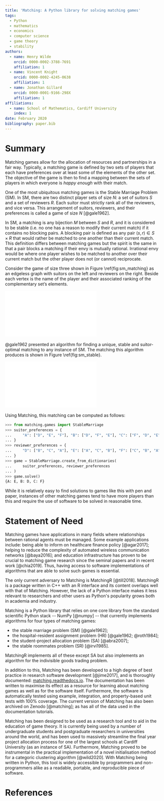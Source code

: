 ```yaml
---
title: 'Matching: A Python library for solving matching games'
tags:
  - Python
  - mathematics
  - economics
  - computer science
  - game theory
  - stability
authors:
  - name: Henry Wilde
    orcid: 0000-0002-3788-7691
    affiliation: 1
  - name: Vincent Knight
    orcid: 0000-0002-4245-0638
    affiliation: 1
  - name: Jonathan Gillard
    orcid: 0000-0001-9166-298X
    affiliation: 1
affiliations:
  - name: School of Mathematics, Cardiff University
    index: 1
date: February 2020
bibliography: paper.bib
---
```


# Summary

Matching games allow for the allocation of resources and partnerships in a fair
way. Typically, a matching game is defined by two sets of players that each have
preferences over at least some of the elements of the other set. The objective
of the game is then to find a mapping between the sets of players in which
everyone is *happy enough* with their match.

One of the most ubiquitous matching games is the Stable Marriage Problem
(SM). In SM, there are two distinct player sets of size $N$: a set of suitors
$S$ and a set of reviewers $R$. Each suitor must strictly rank all of the
reviewers, and vice versa. This arrangement of suitors, reviewers, and
their preferences is called a game of size $N$ [@gale1962].

In SM, a matching is any bijection $M$ between $S$ and $R$, and it is considered
to be stable (i.e. no one has a reason to modify their current match) if it
contains no blocking pairs. A blocking pair is defined as any pair $(s, r) \in S
\times R$ that would rather be matched to one another than their current match.
This definition differs between matching games but the spirit is the same in
that a pair blocks a matching if their envy is mutually rational. Irrational
envy would be where one player wishes to be matched to another over their
current match but the other player does not (or cannot) reciprocate.

Consider the game of size three shown in Figure \ref{fig:sm_matching} as an
edgeless graph with suitors on the left and reviewers on the right. Beside each
vertex is the name of the player and their associated ranking of the
complementary set’s elements.

![A game of size three.\label{fig:sm_matching}](img/sm_matching.pdf)

@gale1962 presented an algorithm for finding a unique, stable and suitor-optimal
matching to any instance of SM. The matching this algorithm produces is shown in
Figure \ref{fig:sm_stable}.

![A stable, suitor-optimal solution.\label{fig:sm_stable}](img/sm_stable.pdf)

Using Matching, this matching can be computed as follows:

```python
>>> from matching.games import StableMarriage
>>> suitor_preferences = {
...     "A": ["D", "E", "F"], "B": ["D", "F", "E"], "C": ["F", "D", "E"]
... }
>>> reviewer_preferences = {
...     "D": ["B", "C", "A"], "E": ["A", "C", "B"], "F": ["C", "B", "A"]
... }
>>> game = StableMarriage.create_from_dictionaries(
...     suitor_preferences, reviewer_preferences
... )
>>> game.solve()
{A: E, B: D, C: F}

```

While it is relatively easy to find solutions to games like this with pen and
paper, instances of other matching games tend to have more players than this and
require the use of software to be solved in reasonable time.

# Statement of Need

Matching games have applications in many fields where relationships between
rational agents must be managed. Some example applications include: being able
to inform on healthcare finance policy [@agar2017]; helping to reduce the
complexity of automated wireless communication networks [@baya2016]; and
education infrastructure has proven to be crucial to matching game research
since the seminal papers and in recent work [@chia2019]. Thus, having access to
software implementations of algorithms that are able to solve such games is
essential.

The only current adversary to Matching is MatchingR [@till2018]. MatchingR is a
package written in C++ with an R interface and its content overlaps well with
that of Matching. However, the lack of a Python interface makes it less
relevant to researchers and other users as Python's popularity grows both in
academia and industry.

Matching is a Python library that relies on one core library from the
standard scientific Python stack -- NumPy [@numpy] -- that currently implements
algorithms for four types of matching games:

- the stable marriage problem (SM) [@gale1962];
- the hospital-resident assignment problem (HR) [@gale1962; @roth1984];
- the student-project allocation problem (SA) [@abra2007];
- the stable roommates problem (SR) [@irvi1985].

MatchingR implements all of these except SA but also implements an algorithm for
the indivisible goods trading problem.

In addition to this, Matching has been developed to a high degree of best
practice in research software development [@jime2017], and is thoroughly
documented: [matching.readthedocs.io](https://matching.readthedocs.io). The
documentation has been written to maximise its effect as a resource for learning
about matching games as well as for the software itself. Furthermore, the
software is automatically tested using example, integration, and property-based
unit tests with 100% coverage. The current version of Matching has also been
archived on Zenodo [@matching]; as has all of the data used in the documentation
tutorials.

Matching has been designed to be used as a research tool and to aid in the
education of game theory. It is currently being used by a number of
undergraduate students and postgraduate researchers in universities around the
world, and has been used to massively streamline the final year project
allocation process for one of the largest schools at Cardiff University (as an
instance of SA). Furthermore, Matching proved to be instrumental in the
practical implementation of a novel initialisation method for a categoric
clustering algorithm [@wild2020]. With Matching being written in Python, this
tool is widely accessible by programmers and non-programmers alike as a
readable, portable, and reproducible piece of software.

# References
